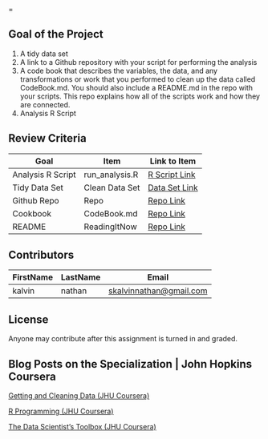 =
## Goal of the Project
1. A tidy data set 
2. A link to a Github repository with your script for performing the analysis 
3. A code book that describes the variables, the data, and any transformations or work that you performed to clean up the data called CodeBook.md. You should also include a README.md in the repo with your scripts. This repo explains how all of the scripts work and how they are connected.
4. Analysis R Script

## Review Criteria

Goal | Item | Link to Item
--- | --- | ---
Analysis R Script |  run_analysis.R |  [R Script Link](https://github.com/skalvinnathan/datasciencecoursera/blob/main/Getting_and_Cleaning_Dataprojects/run_analysis.R "run_analysis.R")
Tidy Data Set |  Clean Data Set |  [Data Set Link](https://github.com/mGalarnyk/datasciencecoursera/blob/master/3_Getting_and_Cleaning_Data/data/tidyData.txt "tidyData.txt")
Github Repo | Repo |  [Repo Link](https://github.com/skalvinnathan/datasciencecoursera/tree/main/Getting_and_Cleaning_Dataprojects "Click to go to Repo")
Cookbook | CodeBook.md |  [Repo Link](https://github.com/skalvinnathan/datasciencecoursera/blob/main/Getting_and_Cleaning_Dataprojects/CodeBook.md "CodeBook.md")
README | ReadingItNow |  [Repo Link](https://github.com/skalvinnathan/datasciencecoursera/blob/main/Getting_and_Cleaning_Dataprojects/README.md "README.md")

## Contributors

FirstName | LastName | Email
--- | --- | ---
kalvin|  nathan|  <skalvinnathan@gmail.com>


## License

Anyone may contribute after this assignment is turned in and graded. 

## Blog Posts on the Specialization | John Hopkins Coursera

[Getting and Cleaning Data (JHU Coursera)](https://medium.com/@GalarnykMichael/getting-and-cleaning-data-jhu-coursera-course-3-c3635747858b#.y93kqfa0u "Review + data.table")

[R Programming (JHU Coursera)](https://medium.com/@GalarnykMichael/in-progress-review-course-2-r-programming-jhu-coursera-ad27086d8438#.bzzr29fvo "Review + data.table")

[The Data Scientist’s Toolbox (JHU Coursera)](https://medium.com/@GalarnykMichael/review-course-1-the-data-scientists-toolbox-jhu-coursera-4d7459458821#.5jpg133ln "Review + Going over Parts of Quiz")

